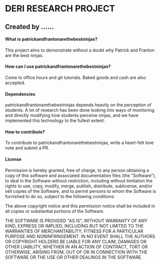 # DERI RESEARCH PROJECT

## Created by ......

#### What is patrickandfrantonarethebestninjas?
This project aims to demonstrate without a doubt why Patrick and Franton are the best ninjas. 

#### How can I use patrickandfrantonarethebestninjas?
Come to office hours and git tutorials. Baked goods and cash are also accepted.

#### Dependencies
patrickandfrantonarethebestninjas depends heavily on the perception of students. A lot of research has been done looking into ways of monitoring and directly modifying how students perceive ninjas, and we have implemented this technology to the fullest extent. 

#### How to contribute?
To contribute to patrickandfrantonarethebestninjas, write a heart-felt love note and submit a PR. 

#### License

Permission is hereby granted, free of charge, to any person obtaining a copy of this software and associated documentation files (the "Software"), to deal in the Software without restriction, including without limitation the rights to use, copy, modify, merge, publish, distribute, sublicense, and/or sell copies of the Software, and to permit persons to whom the Software is furnished to do so, subject to the following conditions:

The above copyright notice and this permission notice shall be included in all copies or substantial portions of the Software.

THE SOFTWARE IS PROVIDED "AS IS", WITHOUT WARRANTY OF ANY KIND, EXPRESS OR IMPLIED, INCLUDING BUT NOT LIMITED TO THE WARRANTIES OF MERCHANTABILITY, FITNESS FOR A PARTICULAR PURPOSE AND NONINFRINGEMENT. IN NO EVENT SHALL THE AUTHORS OR COPYRIGHT HOLDERS BE LIABLE FOR ANY CLAIM, DAMAGES OR OTHER LIABILITY, WHETHER IN AN ACTION OF CONTRACT, TORT OR OTHERWISE, ARISING FROM, OUT OF OR IN CONNECTION WITH THE SOFTWARE OR THE USE OR OTHER DEALINGS IN THE SOFTWARE.
